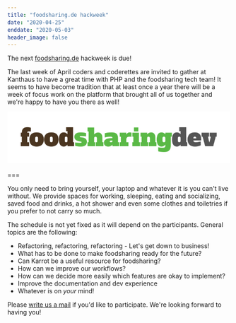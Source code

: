 ```yaml
---
title: "foodsharing.de hackweek"
date: "2020-04-25"
enddate: "2020-05-03"
header_image: false
---
```


The next [foodsharing.de](https://foodsharing.de) hackweek is due!

The last week of April coders and coderettes are invited to gather at Kanthaus to have a great time with PHP and the foodsharing tech team! It seems to have become tradition that at least once a year there will be a week of focus work on the platform that brought all of us together and we're happy to have you there as well!

![](fsdedevlogo.png)


===

You only need to bring yourself, your laptop and whatever it is you can't live without. We provide spaces for working, sleeping, eating and socializing, saved food and drinks, a hot shower and even some clothes and toiletries if you prefer to not carry so much.

The schedule is not yet fixed as it will depend on the participants. General topics are the following:
- Refactoring, refactoring, refactoring - Let's get down to business!
- What has to be done to make foodsharing ready for the future?
- Can Karrot be a useful resource for foodsharing?
- How can we improve our workflows?
- How can we decide more easily which features are okay to implement?
- Improve the documentation and dev experience
- Whatever is on _your_ mind!

Please [write us a mail](mailto:hello@kanthaus.online) if you'd like to participate. We're looking forward to having you!
